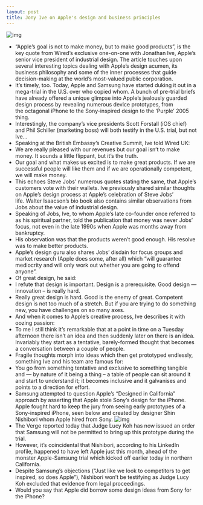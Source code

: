 ```yaml
---
layout: post
title: Jony Ive on Apple's design and business principles
---
```

![img](http://media.idownloadblog.com/wp-content/uploads/2012/05/jony-ive.jpg)
* “Apple’s goal is not to make money, but to make good products”, is the key quote from Wired’s exclusive one-on-one with Jonathan Ive, Apple’s senior vice president of industrial design. The article touches upon several interesting topics dealing with Apple’s design acumen, its business philosophy and some of the inner processes that guide decision-making at the world’s most-valued public corporation.
* It’s timely, too. Today, Apple and Samsung have started duking it out in a mega-trial in the U.S. over who copied whom. A bunch of pre-trial briefs have already offered a unique glimpse into Apple’s jealously guarded design process by revealing numerous device prototypes, from the octagonal iPhone to the Sony-inspired design to the ‘Purple’ 2005 thing.
* Interestingly, the company’s vice presidents Scott Forstall (iOS chief) and Phil Schiller (marketing boss) will both testify in the U.S. trial, but not Ive…
* Speaking at the British Embassy’s Creative Summit, Ive told Wired UK:
* We are really pleased with our revenues but our goal isn’t to make money. It sounds a little flippant, but it’s the truth.
* Our goal and what makes us excited is to make great products. If we are successful people will like them and if we are operationally competent, we will make money.
* This echoes Steve Jobs’ numerous quotes stating the same, that Apple’s customers vote with their wallets. Ive previously shared similar thoughts on Apple’s design process at Apple’s celebration of Steve Jobs’ life. Walter Isaacson’s bio book also contains similar observations from Jobs about the value of industrial design.
* Speaking of Jobs, Ive, to whom Apple’s late co-founder once referred to as his spiritual partner, told the publication that money was never Jobs’ focus, not even in the late 1990s when Apple was months away from bankruptcy.
* His observation was that the products weren’t good enough. His resolve was to make better products.
* Apple’s design guru also shares Jobs’ disdain for focus groups and market research (Apple does some, after all) which “will guarantee mediocrity and will only work out whether you are going to offend anyone”.
* Of great design, he said:
* I refute that design is important. Design is a prerequisite. Good design — innovation – is really hard.
* Really great design is hard. Good is the enemy of great. Competent design is not too much of a stretch. But if you are trying to do something new, you have challenges on so many axes.
* And when it comes to Apple’s creative process, Ive describes it with oozing passion:
* To me I still think it’s remarkable that at a point in time on a Tuesday afternoon there isn’t an idea and then suddenly later on there is an idea. Invariably they start as a tentative, barely-formed thought that becomes a conversation between a couple of people.
* Fragile thoughts morph into ideas which then get prototyped endlessly, something Ive and his team are famous for:
* You go from something tentative and exclusive to something tangible and — by nature of it being a thing – a table of people can sit around it and start to understand it; it becomes inclusive and it galvanises and points to a direction for effort.
* Samsung attempted to question Apple’s “Designed in California” approach by asserting that Apple stole Sony’s design for the iPhone. Apple fought hard to keep the jury from seeing early prototypes of a Sony-inspired iPhone, seen below and created by designer Shin Nishibori whom Apple hired from Sony.
![img](http://media.idownloadblog.com/wp-content/uploads/2012/07/Sony-inspired-iPhone-mockup-AllThingsD.jpg)
* The Verge reported today that Judge Lucy Koh has now issued an order that Samsung will not be permitted to bring up this prototype during the trial.
* However, it’s coincidental that Nishibori, according to his LinkedIn profile, happened to have left Apple just this month, ahead of the monster Apple-Samsung trial which kicked off earlier today in northern California.
* Despite Samsung’s objections (“Just like we look to competitors to get inspired, so does Apple”), Nishibori won’t be testifying as Judge Lucy Koh excluded that evidence from legal proceedings.
* Would you say that Apple did borrow some design ideas from Sony for the iPhone?

